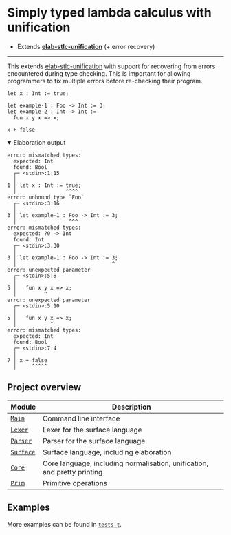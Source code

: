 # Simply typed lambda calculus with unification

- Extends [**elab-stlc-unification**](../elab-stlc-unification) (+ error recovery)

---

This extends [elab-stlc-unification](../elab-stlc-unification) with support for
recovering from errors encountered during type checking. This is important for
allowing programmers to fix multiple errors before re-checking their program.

<!-- $MDX file=examples/readme.txt -->
```
let x : Int := true;

let example-1 : Foo -> Int := 3;
let example-2 : Int -> Int :=
  fun x y x => x;

x + false
```

<details open="true">
<summary>Elaboration output</summary>

<!-- $MDX file=examples/readme.stderr -->
```
error: mismatched types:
  expected: Int
  found: Bool
  ┌─ <stdin>:1:15
  │
1 │ let x : Int := true;
  │                ^^^^
error: unbound type `Foo`
  ┌─ <stdin>:3:16
  │
3 │ let example-1 : Foo -> Int := 3;
  │                 ^^^
error: mismatched types:
  expected: ?0 -> Int
  found: Int
  ┌─ <stdin>:3:30
  │
3 │ let example-1 : Foo -> Int := 3;
  │                               ^
error: unexpected parameter
  ┌─ <stdin>:5:8
  │
5 │   fun x y x => x;
  │         ^
error: unexpected parameter
  ┌─ <stdin>:5:10
  │
5 │   fun x y x => x;
  │           ^
error: mismatched types:
  expected: Int
  found: Bool
  ┌─ <stdin>:7:4
  │
7 │ x + false
  │     ^^^^^
```

</details>

## Project overview

| Module        | Description                             |
| ------------- | --------------------------------------- |
| [`Main`]      | Command line interface                  |
| [`Lexer`]     | Lexer for the surface language          |
| [`Parser`]    | Parser for the surface language         |
| [`Surface`]   | Surface language, including elaboration |
| [`Core`]      | Core language, including normalisation, unification, and pretty printing |
| [`Prim`]      | Primitive operations                    |

[`Main`]: ./main.ml
[`Lexer`]: ./lexer.ml
[`Parser`]: ./parser.mly
[`Surface`]: ./surface.ml
[`Core`]: ./core.ml
[`Prim`]: ./prim.ml

## Examples

More examples can be found in [`tests.t`](tests.t).
